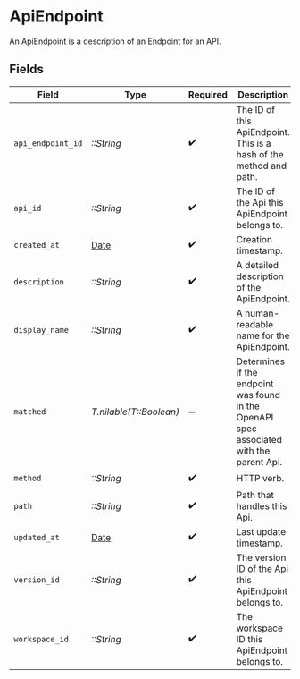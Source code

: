 # ApiEndpoint

An ApiEndpoint is a description of an Endpoint for an API.


## Fields

| Field                                                                                    | Type                                                                                     | Required                                                                                 | Description                                                                              |
| ---------------------------------------------------------------------------------------- | ---------------------------------------------------------------------------------------- | ---------------------------------------------------------------------------------------- | ---------------------------------------------------------------------------------------- |
| `api_endpoint_id`                                                                        | *::String*                                                                               | :heavy_check_mark:                                                                       | The ID of this ApiEndpoint. This is a hash of the method and path.                       |
| `api_id`                                                                                 | *::String*                                                                               | :heavy_check_mark:                                                                       | The ID of the Api this ApiEndpoint belongs to.                                           |
| `created_at`                                                                             | [Date](https://ruby-doc.org/stdlib-2.6.1/libdoc/date/rdoc/Date.html)                     | :heavy_check_mark:                                                                       | Creation timestamp.                                                                      |
| `description`                                                                            | *::String*                                                                               | :heavy_check_mark:                                                                       | A detailed description of the ApiEndpoint.                                               |
| `display_name`                                                                           | *::String*                                                                               | :heavy_check_mark:                                                                       | A human-readable name for the ApiEndpoint.                                               |
| `matched`                                                                                | *T.nilable(T::Boolean)*                                                                  | :heavy_minus_sign:                                                                       | Determines if the endpoint was found in the OpenAPI spec associated with the parent Api. |
| `method`                                                                                 | *::String*                                                                               | :heavy_check_mark:                                                                       | HTTP verb.                                                                               |
| `path`                                                                                   | *::String*                                                                               | :heavy_check_mark:                                                                       | Path that handles this Api.                                                              |
| `updated_at`                                                                             | [Date](https://ruby-doc.org/stdlib-2.6.1/libdoc/date/rdoc/Date.html)                     | :heavy_check_mark:                                                                       | Last update timestamp.                                                                   |
| `version_id`                                                                             | *::String*                                                                               | :heavy_check_mark:                                                                       | The version ID of the Api this ApiEndpoint belongs to.                                   |
| `workspace_id`                                                                           | *::String*                                                                               | :heavy_check_mark:                                                                       | The workspace ID this ApiEndpoint belongs to.                                            |
